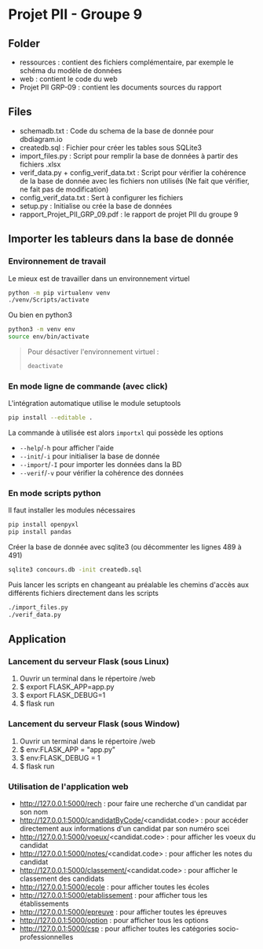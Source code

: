 # Projet PII - Groupe 9

## Folder
- ressources : contient des fichiers complémentaire, par exemple le schéma du modèle de données
- web : contient le code du web
- Projet PII GRP-09 : contient les documents sources du rapport

## Files

- schemadb.txt : Code du schema de la base de donnée pour dbdiagram.io
- createdb.sql : Fichier pour créer les tables sous SQLite3
- import_files.py : Script pour remplir la base de données à partir des fichiers .xlsx
- verif_data.py + config_verif_data.txt : Script pour vérifier la cohérence de la base de donnée avec les fichiers non utilisés (Ne fait que vérifier, ne fait pas de modification)
- config_verif_data.txt : Sert à configurer les fichiers
- setup.py : Initialise ou crée la base de données
- rapport_Projet_PII_GRP_09.pdf : le rapport de projet PII du groupe 9

## Importer les tableurs dans la base de donnée

### Environnement de travail

Le mieux est de travailler dans un environnement virtuel  
```bash
python -m pip virtualenv venv
./venv/Scripts/activate
```
Ou bien en python3
```bash
python3 -m venv env
source env/bin/activate
```

>Pour  désactiver l'environnement virtuel :  
> ```bash
> deactivate
> ```

### En mode ligne de commande (avec click)
L'intégration automatique utilise le module setuptools
```bash
pip install --editable .
```

La commande à utilisée est alors `importxl` qui possède les options
* `--help`/`-h` pour afficher l'aide
* `--init`/`-i` pour initialiser la base de donnée
* `--import`/`-I` pour importer les données dans la BD
* `--verif`/`-v` pour vérifier la cohérence des données

### En mode scripts python
Il faut installer les modules nécessaires
```bash
pip install openpyxl
pip install pandas
```
Créer la base de donnée avec sqlite3 (ou décommenter les lignes 489 à 491)
```bash
sqlite3 concours.db -init createdb.sql
```
Puis lancer les scripts en changeant au préalable les chemins d'accès aux différents fichiers directement dans les scripts
```bash
./import_files.py
./verif_data.py
```

## Application

### Lancement du serveur Flask (sous Linux)
1. Ouvrir un terminal dans le répertoire /web
2. $ export FLASK_APP=app.py
3. $ export FLASK_DEBUG=1
4. $ flask run

### Lancement du serveur Flask (sous Window)
1. Ouvrir un terminal dans le répertoire /web
2. $ env:FLASK_APP = "app.py"
3. $ env:FLASK_DEBUG = 1
4. $ flask run

### Utilisation de l'application web
- http://127.0.0.1:5000/rech : pour faire une recherche d'un candidat par son nom
- http://127.0.0.1:5000/candidatByCode/<candidat.code> : pour accéder directement aux informations d'un candidat par son numéro scei
- http://127.0.0.1:5000/voeux/<candidat.code> : pour afficher les voeux du candidat
- http://127.0.0.1:5000/notes/<candidat.code> : pour afficher les notes du candidat
- http://127.0.0.1:5000/classement/<candidat.code> : pour afficher le classement des candidats
- http://127.0.0.1:5000/ecole : pour afficher toutes les écoles
- http://127.0.0.1:5000/etablissement : pour afficher tous les établissements
- http://127.0.0.1:5000/epreuve : pour afficher toutes les épreuves
- http://127.0.0.1:5000/option : pour afficher tous les options
- http://127.0.0.1:5000/csp : pour afficher toutes les catégories socio-professionnelles
